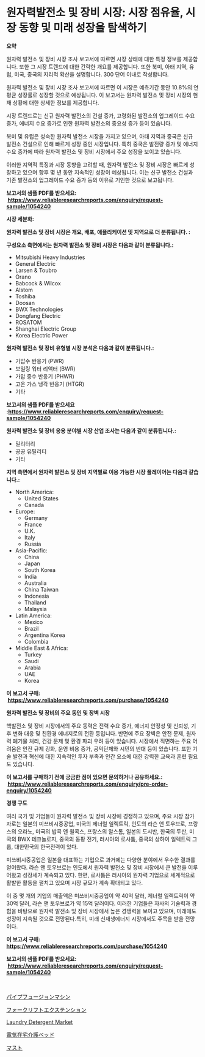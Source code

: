 <p><h1>원자력발전소 및 장비 시장: 시장 점유율, 시장 동향 및 미래 성장을 탐색하기</h1></p><p><strong>요약</strong></p>
<p><p>원자력 발전소 및 장비 시장 조사 보고서에 따르면 시장 상태에 대한 특정 정보를 제공합니다. 또한 그 시장 트렌드에 대한 간략한 개요를 제공합니다. 또한 북미, 아태 지역, 유럽, 미국, 중국의 지리적 확산을 설명합니다. 300 단어 이내로 작성합니다.</p><p>원자력 발전소 및 장비 시장 조사 보고서에 따르면 이 시장은 예측기간 동안 10.8%의 연평균 성장률로 성장할 것으로 예상됩니다. 이 보고서는 원자력 발전소 및 장비 시장의 현재 상황에 대한 상세한 정보를 제공합니다.</p><p>시장 트렌드로는 신규 원자력 발전소의 건설 증가, 고령화된 발전소의 업그레이드 수요 증가, 에너지 수요 증가로 인한 원자력 발전소의 중요성 증가 등이 있습니다.</p><p>북미 및 유럽은 성숙한 원자력 발전소 시장을 가지고 있으며, 아태 지역과 중국은 신규 발전소 건설으로 인해 빠르게 성장 중인 시장입니다. 특히 중국은 발전량 증가 및 에너지 수요 증가에 따라 원자력 발전소 및 장비 시장에서 주요 성장을 보이고 있습니다.</p><p>이러한 지역적 특징과 시장 동향을 고려할 때, 원자력 발전소 및 장비 시장은 빠르게 성장하고 있으며 향후 몇 년 동안 지속적인 성장이 예상됩니다. 이는 신규 발전소 건설과 기존 발전소의 업그레이드 수요 증가 등의 이유로 기인한 것으로 보고됩니다.</p></p>
<p><strong>보고서의 샘플 PDF를 받으세요: &nbsp;<a href="https://www.reliableresearchreports.com/enquiry/request-sample/1054240">https://www.reliableresearchreports.com/enquiry/request-sample/1054240</a></strong></p>
<p><strong>시장 세분화:</strong></p>
<p><strong> 원자력 발전소 및 장비 시장은 개요, 배포, 애플리케이션 및 지역으로 더 분류됩니다. :</strong></p>
<p><strong>구성요소 측면에서는 원자력 발전소 및 장비 시장은 다음과 같이 분류됩니다.:</strong></p>
<p><ul><li>Mitsubishi Heavy Industries</li><li>General Electric</li><li>Larsen & Toubro</li><li>Orano</li><li>Babcock & Wilcox</li><li>Alstom</li><li>Toshiba</li><li>Doosan</li><li>BWX Technologies</li><li>Dongfang Electric</li><li>ROSATOM</li><li>Shanghai Electric Group</li><li>Korea Electric Power</li></ul></p>
<p><strong> 원자력 발전소 및 장비 유형별 시장 분석은 다음과 같이 분류됩니다.:</strong></p>
<p><ul><li>가압수 반응기 (PWR)</li><li>보일링 워터 리액터 (BWR)</li><li>가압 중수 반응기 (PHWR)</li><li>고온 가스 냉각 반응기 (HTGR)</li><li>기타</li></ul></p>
<p><strong>보고서의 샘플 PDF를 받으세요 :<a href="https://www.reliableresearchreports.com/enquiry/request-sample/1054240">https://www.reliableresearchreports.com/enquiry/request-sample/1054240</a></strong></p>
<p><strong> 원자력 발전소 및 장비 응용 분야별 시장 산업 조사는 다음과 같이 분류됩니다.:</strong></p>
<p><ul><li>밀리터리</li><li>공공 유틸리티</li><li>기타</li></ul></p>
<p><strong>지역 측면에서 원자력 발전소 및 장비 지역별로 이용 가능한 시장 플레이어는 다음과 같습니다.:</strong></p>
<p><ul>
    <li>
        North America:
        <ul>
            <li>United States</li>
            <li>Canada</li>
        </ul>
    </li>
    <li>
        Europe:
        <ul>
            <li>Germany</li>
            <li>France</li>
            <li>U.K.</li>
            <li>Italy</li>
            <li>Russia</li>
        </ul>
    </li>
    <li>
        Asia-Pacific:
        <ul>
            <li>China</li>
            <li>Japan</li>
            <li>South Korea</li>
            <li>India</li>
            <li>Australia</li>
            <li>China Taiwan</li>
            <li>Indonesia</li>
            <li>Thailand</li>
            <li>Malaysia</li>
        </ul>
    </li>
    <li>
        Latin America:
        <ul>
            <li>Mexico</li>
            <li>Brazil</li>
            <li>Argentina Korea</li>
            <li>Colombia</li>
        </ul>
    </li>
    <li>
        Middle East & Africa:
        <ul>
            <li>Turkey</li>
            <li>Saudi</li>
            <li>Arabia</li>
            <li>UAE</li>
            <li>Korea</li>
        </ul>
    </li>
    </ul></p>
<p><strong>이 보고서 구매: &nbsp;<a href="https://www.reliableresearchreports.com/purchase/1054240">https://www.reliableresearchreports.com/purchase/1054240</a></strong></p>
<p><strong>원자력 발전소 및 장비의 주요 동인 및 장벽 시장</strong></p>
<p><p>핵발전소 및 장비 시장에서의 주요 동력은 전력 수요 증가, 에너지 안정성 및 신뢰성, 기후 변화 대응 및 친환경 에너지로의 전환 등입니다. 반면에 주요 장벽은 안전 문제, 원자력 폐기물 처리, 건강 문제 및 환경 파괴 우려 등이 있습니다. 시장에서 직면하는 주요 어려움은 안전 규제 강화, 운영 비용 증가, 공익단체와 시민의 반대 등이 있습니다. 또한 기술 발전과 혁신에 대한 지속적인 투자 부족과 인간 요소에 대한 강력한 교육과 훈련 필요도 있습니다.</p></p>
<p><strong>이 보고서를 구매하기 전에 궁금한 점이 있으면 문의하거나 공유하세요.: &nbsp;<a href="https://www.reliableresearchreports.com/enquiry/pre-order-enquiry/1054240">https://www.reliableresearchreports.com/enquiry/pre-order-enquiry/1054240</a></strong></p>
<p><strong>경쟁 구도</strong></p>
<p><p>여러 국가 및 기업들이 원자력 발전소 및 장비 시장에 경쟁하고 있으며, 주요 시장 참가자로는 일본의 미쓰비시중공업, 미국의 제너럴 일렉트릭, 인도의 라슨 앤 토우브로, 프랑스의 오라노, 미국의 밥콕 앤 윌콕스, 프랑스의 알스톰, 일본의 도시반, 한국의 두산, 미국의 BWX 테크놀로지, 중국의 동팡 전기, 러시아의 로사톰, 중국의 상하이 일렉트릭 그룹, 대한민국의 한국전력이 있다.</p><p>미쓰비시중공업은 일본을 대표하는 기업으로 과거에는 다양한 분야에서 우수한 결과를 얻어왔다. 라슨 앤 토우브로는 인도에서 원자력 발전소 및 장비 시장에서 큰 발전을 이루어왔고 성장세가 계속되고 있다. 한편, 로사톰은 러시아의 원자력 기업으로 세계적으로 활발한 활동을 펼치고 있으며 시장 규모가 계속 확대되고 있다.</p><p>이 중 몇 개의 기업의 매출액은 미쓰비시중공업이 약 40억 달러, 제너럴 일렉트릭이 약 30억 달러, 라슨 앤 토우브로가 약 15억 달러이다. 이러한 기업들은 자사의 기술력과 경험을 바탕으로 원자력 발전소 및 장비 시장에서 높은 경쟁력을 보이고 있으며, 미래에도 성장이 지속될 것으로 전망된다.특히, 미래 신재생에너지 시장에서도 주목을 받을 전망이다.</p></p>
<p><strong>이 보고서 구매: &nbsp; <a href="https://www.reliableresearchreports.com/purchase/1054240">https://www.reliableresearchreports.com/purchase/1054240</a></strong></p>
<p><strong>보고서의 샘플 PDF를 받으세요: &nbsp;<a href="https://www.reliableresearchreports.com/enquiry/request-sample/1054240">https://www.reliableresearchreports.com/enquiry/request-sample/1054240</a></strong><strong></strong></p>
<p>&nbsp;</p>
<p><p><a href="https://github.com/CloydAbbott2023/Market-Research-Report-List-1/blob/main/41684186880.md">パイプフュージョンマシン</a></p><p><a href="https://github.com/AaronVargas43/Market-Research-Report-List-1/blob/main/39027556879.md">フォークリフトエクステンション</a></p><p><a href="https://github.com/julyju69/Market-Research-Report-List-2/blob/main/laundry-detergent-market.md">Laundry Detergent Market</a></p><p><a href="https://medium.com/@jacksonwiza1924/%E9%9B%BB%E5%8B%95%E4%BB%8B%E8%AD%B7%E3%83%99%E3%83%83%E3%83%89%E5%B8%82%E5%A0%B4-2031%E5%B9%B4%E3%81%BE%E3%81%A7%E3%81%AE%E3%83%88%E3%83%AC%E3%83%B3%E3%83%89-%E4%BA%88%E6%B8%AC-%E7%AB%B6%E4%BA%89%E5%8A%9B%E5%88%86%E6%9E%90-44c6aac1e841">電気在宅介護ベッド</a></p><p><a href="https://medium.com/@carlieshields/%E3%83%9E%E3%82%B9%E3%83%88%E5%B8%82%E5%A0%B4%E3%81%AE%E8%A6%8F%E6%A8%A1%E3%81%A8%E5%B8%82%E5%A0%B4%E5%8B%95%E5%90%91-%E5%AE%8C%E5%85%A8%E3%81%AA%E7%94%A3%E6%A5%AD%E6%A6%82%E8%A6%81-2024%E5%B9%B4%E3%81%8B%E3%82%892031%E5%B9%B4-ccea9d58c825">マスト</a></p></p>